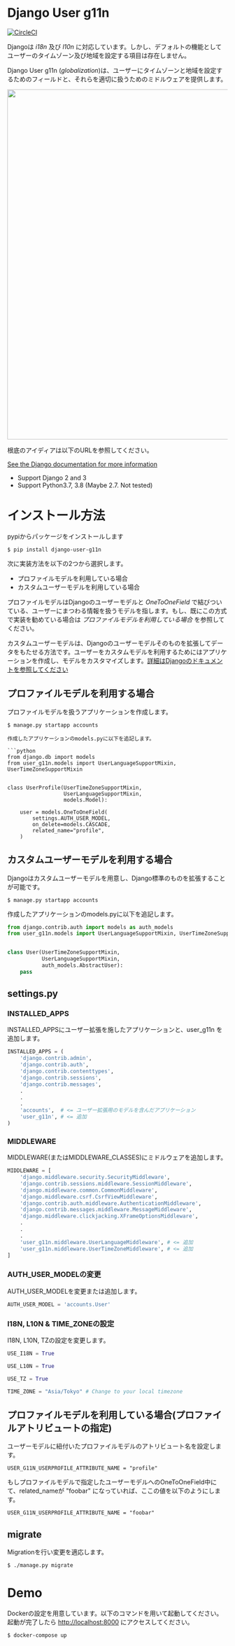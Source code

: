 Django User g11n
=========================================================================================

[![CircleCI](https://circleci.com/gh/salexkidd/django-user-g11n/tree/master.svg?style=svg)](https://circleci.com/gh/salexkidd/django-user-g11n/tree/master)

Djangoは *i18n* 及び *l10n* に対応しています。しかし、デフォルトの機能としてユーザーのタイムゾーン及び地域を設定する項目は存在しません。

Django User g11n (*globalization*)は、ユーザーにタイムゾーンと地域を設定するためのフィールドと、それらを適切に扱うためのミドルウェアを提供します。

<img src="https://raw.githubusercontent.com/wiki/salexkidd/django-user-g11n/imgs/example.gif" width="800px">

根底のアイディアは以下のURLを参照してください。

[See the Django documentation for more information](https://stackoverflow.com/questions/10235956/django-1-4-how-to-automatically-get-users-timezone-from-client)

- Support Django 2 and 3
- Support Python3.7, 3.8 (Maybe 2.7. Not tested)

# インストール方法

pypiからパッケージをインストールします

```shell
$ pip install django-user-g11n
```

次に実装方法を以下の2つから選択します。

- プロファイルモデルを利用している場合
- カスタムユーザーモデルを利用している場合

プロファイルモデルはDjangoのユーザーモデルと *OneToOneField* で結びついている、ユーザーにまつわる情報を扱うモデルを指します。もし、既にこの方式で実装を勧めている場合は *プロファイルモデルを利用している場合* を参照してください。

カスタムユーザーモデルは、Djangoのユーザーモデルそのものを拡張してデータをもたせる方法です。ユーザーをカスタムモデルを利用するためにはアプリケーションを作成し、モデルをカスタマイズします。[詳細はDjangoのドキュメントを参照してください](https://docs.djangoproject.com/en/3.0/topics/auth/customizing/)

## プロファイルモデルを利用する場合

プロファイルモデルを扱うアプリケーションを作成します。

```
$ manage.py startapp accounts

作成したアプリケーションのmodels.pyに以下を追記します。

```python
from django.db import models
from user_g11n.models import UserLanguageSupportMixin, UserTimeZoneSupportMixin


class UserProfile(UserTimeZoneSupportMixin,
                  UserLanguageSupportMixin,
                  models.Model):

    user = models.OneToOneField(
        settings.AUTH_USER_MODEL,
        on_delete=models.CASCADE,
        related_name="profile",
    )
```


## カスタムユーザーモデルを利用する場合

Djangoはカスタムユーザーモデルを用意し、Django標準のものを拡張することが可能です。

```
$ manage.py startapp accounts
```

作成したアプリケーションのmodels.pyに以下を追記します。

```python
from django.contrib.auth import models as auth_models
from user_g11n.models import UserLanguageSupportMixin, UserTimeZoneSupportMixin


class User(UserTimeZoneSupportMixin,
           UserLanguageSupportMixin,
           auth_models.AbstractUser):
    pass
```

## settings.py

### INSTALLED_APPS

INSTALLED_APPSにユーザー拡張を施したアプリケーションと、user_g11n を追加します。

```python
INSTALLED_APPS = (
    'django.contrib.admin',
    'django.contrib.auth',
    'django.contrib.contenttypes',
    'django.contrib.sessions',
    'django.contrib.messages',
    .
    .
    .
    'accounts',  # <= ユーザー拡張用のモデルを含んだアプリケーション
    'user_g11n', # <= 追加
)
```

### MIDDLEWARE

MIDDLEWARE(またはMIDDLEWARE_CLASSES)にミドルウェアを追加します。

```python
MIDDLEWARE = [
    'django.middleware.security.SecurityMiddleware',
    'django.contrib.sessions.middleware.SessionMiddleware',
    'django.middleware.common.CommonMiddleware',
    'django.middleware.csrf.CsrfViewMiddleware',
    'django.contrib.auth.middleware.AuthenticationMiddleware',
    'django.contrib.messages.middleware.MessageMiddleware',
    'django.middleware.clickjacking.XFrameOptionsMiddleware',
    .
    .
    .
    'user_g11n.middleware.UserLanguageMiddleware', # <= 追加
    'user_g11n.middleware.UserTimeZoneMiddleware', # <= 追加
]
```

### AUTH_USER_MODELの変更

AUTH_USER_MODELを変更または追加します。

```python
AUTH_USER_MODEL = 'accounts.User'
```

### I18N, L10N & TIME_ZONEの設定

I18N, L10N, TZの設定を変更します。

```python
USE_I18N = True

USE_L10N = True

USE_TZ = True

TIME_ZONE = "Asia/Tokyo" # Change to your local timezone
```

## プロファイルモデルを利用している場合(プロファイルアトリビュートの指定)

ユーザーモデルに紐付いたプロファイルモデルのアトリビュート名を設定します。

```
USER_G11N_USERPROFILE_ATTRIBUTE_NAME = "profile"
```

もしプロファイルモデルで指定したユーザーモデルへのOneToOneField中にて、related_nameが "foobar" になっていれば、ここの値を以下のようにします。

```
USER_G11N_USERPROFILE_ATTRIBUTE_NAME = "foobar"
```



## migrate

Migrationを行い変更を適応します。

```
$ ./manage.py migrate
```

# Demo

Dockerの設定を用意しています。以下のコマンドを用いて起動してください。起動が完了したら [http://localhost:8000](http://localhost:8000) にアクセスしてください。

```
$ docker-compose up
```

